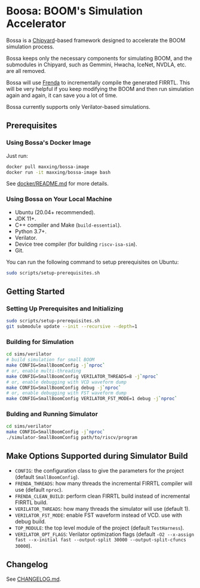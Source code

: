 # Boosa: BOOM's Simulation Accelerator

Bossa is a [Chipyard](https://github.com/ucb-bar/chipyard)-based framework designed to accelerate the BOOM simulation process.

Bossa keeps only the necessary components for simulating BOOM, and the submodules in Chipyard, such as Gemmini, Hwacha, IceNet, NVDLA, etc. are all removed.

Bossa will use [Frenda](https://github.com/MaxXSoft/Frenda) to incrementally compile the generated FIRRTL. This will be very helpful if you keep modifying the BOOM and then run simulation again and again, it can save you a lot of time.

Bossa currently supports only Verilator-based simulations.

## Prerequisites

### Using Bossa's Docker Image

Just run:

```sh
docker pull maxxing/bossa-image
docker run -it maxxing/bossa-image bash
```

See [docker/README.md](docker/README.md) for more details.

### Using Bossa on Your Local Machine

* Ubuntu (20.04+ recommended).
* JDK 11+.
* C++ compiler and Make (`build-essential`).
* Python 3.7+.
* Verilator.
* Device tree compiler (for building `riscv-isa-sim`).
* Git.

You can run the following command to setup prerequisites on Ubuntu:

```sh
sudo scripts/setup-prerequisites.sh
```

## Getting Started

### Setting Up Prerequisites and Initializing

```sh
sudo scripts/setup-prerequisites.sh
git submodule update --init --recursive --depth=1
```

### Building for Simulation

```sh
cd sims/verilator
# build simulation for small BOOM
make CONFIG=SmallBoomConfig -j`nproc`
# or, enable multi-threading
make CONFIG=SmallBoomConfig VERILATOR_THREADS=8 -j`nproc`
# or, enable debugging with VCD waveform dump
make CONFIG=SmallBoomConfig debug -j`nproc`
# or, enable debugging with FST waveform dump
make CONFIG=SmallBoomConfig VERILATOR_FST_MODE=1 debug -j`nproc`
```

### Bulding and Running Simulator

```sh
cd sims/verilator
make CONFIG=SmallBoomConfig -j`nproc`
./simulator-SmallBoomConfig path/to/riscv/program
```

## Make Options Supported during Simulator Build

* `CONFIG`: the configuration class to give the parameters for the project (default `SmallBoomConfig`).
* `FRENDA_THREADS`: how many threads the incremental FIRRTL compiler will use (default `nproc`).
* `FRENDA_CLEAN_BUILD`: perform clean FIRRTL build instead of incremental FIRRTL build.
* `VERILATOR_THREADS`: how many threads the simulator will use (default 1).
* `VERILATOR_FST_MODE`: enable FST waveform instead of VCD. use with debug build.
* `TOP_MODULE`: the top level module of the project (default `TestHarness`).
* `VERILATOR_OPT_FLAGS`: Verilator optimization flags (default `-O2 --x-assign fast --x-initial fast --output-split 30000 --output-split-cfuncs 30000`).

## Changelog

See [CHANGELOG.md](CHANGELOG.md).
